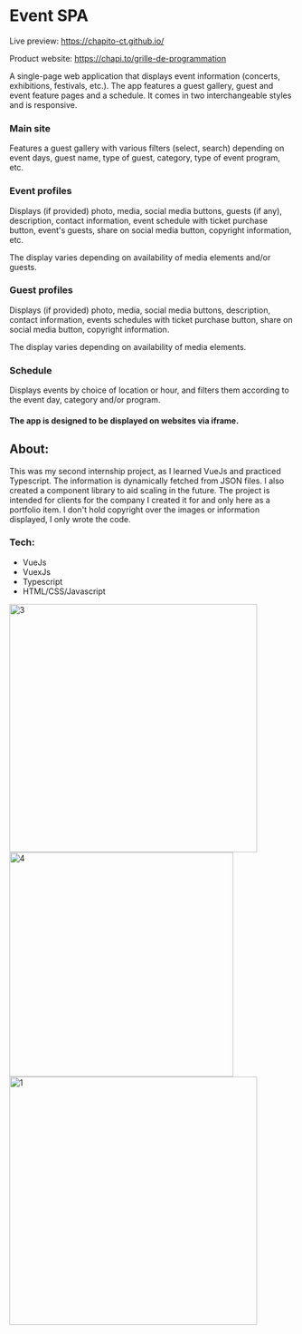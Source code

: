 # Event SPA

Live preview: https://chapito-ct.github.io/

Product website: https://chapi.to/grille-de-programmation

A single-page web application that displays event information (concerts, exhibitions, festivals, etc.).
The app features a guest gallery, guest and event feature pages and a schedule.
It comes in two interchangeable styles and is responsive.

### Main site

Features a guest gallery with various filters (select, search) depending on event days, guest name, type of guest, category, type of event program, etc.

### Event profiles

Displays (if provided) photo, media, social media buttons, guests (if any), description, contact information, event schedule with ticket purchase button, event's guests, share on social media button, copyright information, etc.

The display varies depending on availability of media elements and/or guests.

### Guest profiles

Displays (if provided) photo, media, social media buttons, description, contact information, events schedules with ticket purchase button, share on social media button, copyright information.

The display varies depending on availability of media elements.

### Schedule

Displays events by choice of location or hour, and filters them according to the event day, category and/or program.

#### The app is designed to be displayed on websites via iframe.

## About:

This was my second internship project, as I learned VueJs and practiced Typescript. The information is dynamically fetched from JSON files. I also created a component library to aid scaling in the future. The project is intended for clients for the company I created it for and only here as a portfolio item. I don't hold copyright over the images or information displayed, I only wrote the code.

### Tech:

- VueJs
- VuexJs
- Typescript
- HTML/CSS/Javascript

<img width="438" alt="3" src="https://user-images.githubusercontent.com/78496780/160887363-8f19b99f-7fcc-451f-883c-4e885e1f2845.png">
<img width="396" alt="4" src="https://user-images.githubusercontent.com/78496780/160887372-3e70ae51-4a24-4aa6-b6e7-c3cd30008aae.png">
<img width="438" alt="1" src="https://user-images.githubusercontent.com/78496780/160887354-a785948e-565a-48c3-a991-0eb7ecb7382f.png">
